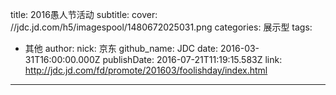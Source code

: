 title: 2016愚人节活动
subtitle: 
cover: //jdc.jd.com/h5/imagespool/1480672025031.png
categories: 展示型
tags:
  - 其他
author:
  nick: 京东
  github_name: JDC
date: 2016-03-31T16:00:00.000Z
publishDate: 2016-07-21T11:19:15.583Z
link: http://jdc.jd.com/fd/promote/201603/foolishday/index.html
---